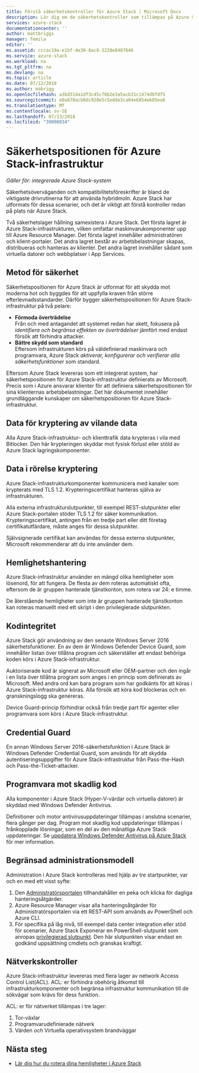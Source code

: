 ```yaml
---
title: Förstå säkerhetskontroller för Azure Stack | Microsoft Docs
description: Lär dig om de säkerhetskontroller som tillämpas på Azure Stack som en tjänstadministratör
services: azure-stack
documentationcenter: ''
author: mattbriggs
manager: femila
editor: ''
ms.assetid: cccac19a-e1bf-4e36-8ac8-2228e8487646
ms.service: azure-stack
ms.workload: na
ms.tgt_pltfrm: na
ms.devlang: na
ms.topic: article
ms.date: 07/12/2018
ms.author: mabrigg
ms.openlocfilehash: a3bd314a1df3c45c76b2e3a5acb31c1474d0fdf5
ms.sourcegitcommit: e0a678acb0dc928e5c5edde3ca04e6854eb05ea6
ms.translationtype: MT
ms.contentlocale: sv-SE
ms.lasthandoff: 07/13/2018
ms.locfileid: "39008834"
---
```

# <a name="azure-stack-infrastructure-security-posture"></a>Säkerhetspositionen för Azure Stack-infrastruktur

*Gäller för: integrerade Azure Stack-system*

Säkerhetsöverväganden och kompatibilitetsföreskrifter är bland de viktigaste drivrutinerna för att använda hybridmoln. Azure Stack har utformats för dessa scenarier, och det är viktigt att förstå kontroller redan på plats när Azure Stack.

Två säkerhetslager hållning samexistera i Azure Stack. Det första lagret är Azure Stack-infrastrukturen, vilken omfattar maskinvarukomponenter upp till Azure Resource Manager. Det första lagret innehåller administratören och klient-portaler. Det andra lagret består av arbetsbelastningar skapas, distribueras och hanteras av klienter. Det andra lagret innehåller sådant som virtuella datorer och webbplatser i App Services.

## <a name="security-approach"></a>Metod för säkerhet

Säkerhetspositionen för Azure Stack är utformat för att skydda mot moderna hot och byggdes för att uppfylla kraven från större efterlevnadsstandarder. Därför bygger säkerhetspositionen för Azure Stack-infrastruktur på två pelare:

 - **Förmoda överträdelse**  
Från och med antagandet att systemet redan har skett, fokusera på *identifiera och begränsa effekten av överträdelser* jämfört med endast försök att förhindra attacker. 
 - **Bättre skydd som standard**  
Eftersom infrastrukturen körs på väldefinierad maskinvara och programvara, Azure Stack *aktiverar, konfigurerar och verifierar alla säkerhetsfunktioner* som standard.

Eftersom Azure Stack levereras som ett integrerat system, har säkerhetspositionen för Azure Stack-infrastruktur definierats av Microsoft. Precis som i Azure ansvarar klienter för att definiera säkerhetspositionen för sina klienternas arbetsbelastningar. Det här dokumentet innehåller grundläggande kunskaper om säkerhetspositionen för Azure Stack-infrastruktur.

## <a name="data-at-rest-encryption"></a>Data för kryptering av vilande data
Alla Azure Stack-infrastruktur- och klienttrafik data krypteras i vila med Bitlocker. Den här krypteringen skyddar mot fysisk förlust eller stöld av Azure Stack lagringskomponenter. 

## <a name="data-in-transit-encryption"></a>Data i rörelse kryptering
Azure Stack-infrastrukturkomponenter kommunicera med kanaler som krypterats med TLS 1.2. Krypteringscertifikat hanteras själva av infrastrukturen. 

Alla externa infrastrukturslutpunkter, till exempel REST-slutpunkter eller Azure Stack-portalen stöder TLS 1.2 för säker kommunikation. Krypteringscertifikat, antingen från en tredje part eller ditt företag certifikatutfärdare, måste anges för dessa slutpunkter. 

Självsignerade certifikat kan användas för dessa externa slutpunkter, Microsoft rekommenderar att du inte använder dem. 

## <a name="secret-management"></a>Hemlighetshantering
Azure Stack-infrastruktur använder en mängd olika hemligheter som lösenord, för att fungera. De flesta av dem roteras automatiskt ofta, eftersom de är gruppen hanterade tjänstkonton, som rotera var 24: e timme.

De återstående hemligheter som inte är gruppen hanterade tjänstkonton kan roteras manuellt med ett skript i den privilegierade slutpunkten.

## <a name="code-integrity"></a>Kodintegritet
Azure Stack gör användning av den senaste Windows Server 2016 säkerhetsfunktioner. En av dem är Windows Defender Device Guard, som innehåller listan över tillåtna program och säkerställer att endast behöriga koden körs i Azure Stack-infrastruktur. 

Auktoriserade kod är signerat av Microsoft eller OEM-partner och den ingår i en lista över tillåtna program som anges i en princip som definierats av Microsoft. Med andra ord kan bara program som har godkänts för att köras i Azure Stack-infrastruktur köras. Alla försök att köra kod blockeras och en granskningslogg ska genereras.

Device Guard-princip förhindrar också från tredje part för agenter eller programvara som körs i Azure Stack-infrastruktur.

## <a name="credential-guard"></a>Credential Guard
En annan Windows Server 2016-säkerhetsfunktion i Azure Stack är Windows Defender Credential Guard, som används för att skydda autentiseringsuppgifter för Azure Stack-infrastruktur från Pass-the-Hash och Pass-the-Ticket-attacker.

## <a name="antimalware"></a>Programvara mot skadlig kod
Alla komponenter i Azure Stack (Hyper-V-värdar och virtuella datorer) är skyddad med Windows Defender Antivirus.

Definitioner och motor antivirusuppdateringar tillämpas i anslutna scenarier, flera gånger per dag. Program mot skadlig kod uppdateringar tillämpas i frånkopplade lösningar, som en del av den månatliga Azure Stack uppdateringar. Se [uppdatera Windows Defender Antivirus på Azure Stack](azure-stack-security-av.md) för mer information.

## <a name="constrained-administration-model"></a>Begränsad administrationsmodell
Administration i Azure Stack kontrolleras med hjälp av tre startpunkter, var och en med ett visst syfte: 
1. Den [Administratörsportalen](azure-stack-manage-portals.md) tillhandahåller en peka och klicka för dagliga hanteringsåtgärder.
2. Azure Resource Manager visar alla hanteringsåtgärder för Administratörsportalen via ett REST-API som används av PowerShell och Azure CLI. 
3. För specifika på låg nivå, till exempel data center integration eller stöd för scenarier, Azure Stack Exponerar en PowerShell-slutpunkt som anropas [privilegierad slutpunkt](azure-stack-privileged-endpoint.md). Den här slutpunkten visar endast en godkänd uppsättning cmdlets och granskas kraftigt.

## <a name="network-controls"></a>Nätverkskontroller
Azure Stack-infrastruktur levereras med flera lager av network Access Control List(ACL). ACL: er förhindra obehörig åtkomst till infrastrukturkomponenter och begränsa infrastruktur kommunikation till de sökvägar som krävs för dess funktion. 

ACL: er för nätverket tillämpas i tre lager:
1.  Tor-växlar
2.  Programvarudefinierade nätverk
3.  Värden och Virtuella operativsystem brandväggar

## <a name="next-steps"></a>Nästa steg

- [Lär dig hur du rotera dina hemligheter i Azure Stack](azure-stack-rotate-secrets.md)
